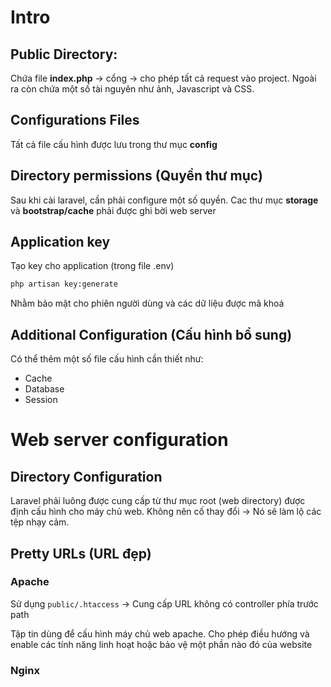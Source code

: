 # Intro

## Public Directory:

Chứa file **index.php** -> cổng -> cho phép tất cả request vào project. Ngoài ra còn chứa một số tài nguyên như ảnh, Javascript và CSS.

## Configurations Files

Tất cả file cấu hình được lưu trong thư mục **config**

## Directory permissions (Quyền thư mục)

Sau khi cài laravel, cần phải configure một số quyền. Cac thư mục **storage** và **bootstrap/cache** phải được ghi bời web server

## Application key

Tạo key cho application (trong file .env)

```bash
php artisan key:generate
```
Nhằm bảo mật cho phiên người dùng và các dữ liệu được mã khoá 

## Additional Configuration (Cấu hình bổ sung)

Có thể thêm một số file cấu hình cần thiết như:
* Cache
* Database
* Session

# Web server configuration

## Directory Configuration

Laravel phải luông được cung cấp từ thư mục root (web directory) được định cấu hình cho máy chủ web.
Không nên cố thay đổi -> Nó sẽ làm lộ các tệp nhạy cảm.

## Pretty URLs (URL đẹp)

### Apache

Sử dụng `public/.htaccess` -> Cung cấp URL không có controller phía trước path

 Tập tin dùng để cấu hình máy chủ web apache. Cho phép điều hướng và enable các tính năng linh hoạt hoặc bảo vệ một phần nào đó của website

### Nginx

